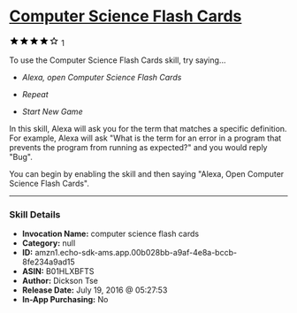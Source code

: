 # [Computer Science Flash Cards](http://alexa.amazon.com/#skills/amzn1.echo-sdk-ams.app.00b028bb-a9af-4e8a-bccb-8fe234a9ad15)
![4 stars](../../images/ic_star_black_18dp_1x.png)![4 stars](../../images/ic_star_black_18dp_1x.png)![4 stars](../../images/ic_star_black_18dp_1x.png)![4 stars](../../images/ic_star_black_18dp_1x.png)![4 stars](../../images/ic_star_border_black_18dp_1x.png) 1

To use the Computer Science Flash Cards skill, try saying...

* *Alexa, open Computer Science Flash Cards*

* *Repeat*

* *Start New Game*

In this skill, Alexa will ask you for the term that matches a specific definition. For example, Alexa will ask "What is the term for an error in a program that prevents the program from running as expected?" and you would reply "Bug".

You can begin by enabling the skill and then saying "Alexa, Open Computer Science Flash Cards".

***

### Skill Details

* **Invocation Name:** computer science flash cards
* **Category:** null
* **ID:** amzn1.echo-sdk-ams.app.00b028bb-a9af-4e8a-bccb-8fe234a9ad15
* **ASIN:** B01HLXBFTS
* **Author:** Dickson Tse
* **Release Date:** July 19, 2016 @ 05:27:53
* **In-App Purchasing:** No
